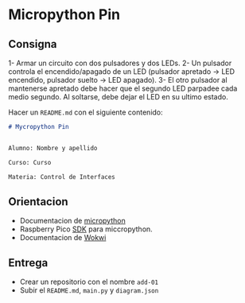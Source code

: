# Micropython Pin

## Consigna

1- Armar un circuito con dos pulsadores y dos LEDs.
2- Un pulsador controla el encendido/apagado de un LED (pulsador apretado -> LED encendido, pulsador suelto -> LED apagado).
3- El otro pulsador al mantenerse apretado debe hacer que el segundo LED parpadee cada medio segundo. Al soltarse, debe dejar el LED en su ultimo estado.

Hacer un `README.md` con el siguiente contenido:

```markdown
# Mycropython Pin


Alumno: Nombre y apellido

Curso: Curso

Materia: Control de Interfaces
```

## Orientacion

- Documentacion de [micropython](https://docs.micropython.org/en/latest/rp2/quickref.html)
- Raspberry Pico [SDK](https://datasheets.raspberrypi.com/pico/raspberry-pi-pico-python-sdk.pdf) para miccropython.
- Documentacion de [Wokwi](https://docs.wokwi.com/?utm_source=wokwi)

## Entrega

- Crear un repositorio con el nombre `add-01`
- Subir el `README.md`, `main.py` y `diagram.json`

